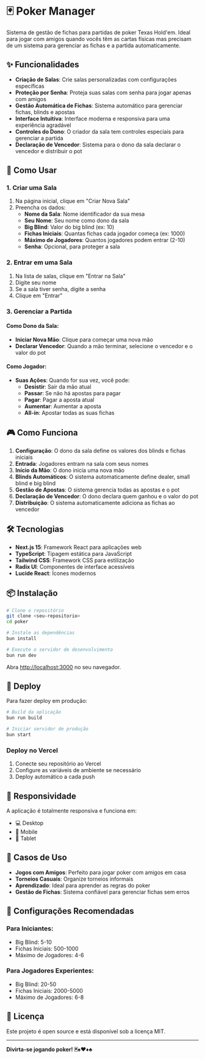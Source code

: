 # 🃏 Poker Manager

Sistema de gestão de fichas para partidas de poker Texas Hold'em. Ideal para jogar com amigos quando vocês têm as cartas físicas mas precisam de um sistema para gerenciar as fichas e a partida automaticamente.

## ✨ Funcionalidades

- **Criação de Salas**: Crie salas personalizadas com configurações específicas
- **Proteção por Senha**: Proteja suas salas com senha para jogar apenas com amigos
- **Gestão Automática de Fichas**: Sistema automático para gerenciar fichas, blinds e apostas
- **Interface Intuitiva**: Interface moderna e responsiva para uma experiência agradável
- **Controles do Dono**: O criador da sala tem controles especiais para gerenciar a partida
- **Declaração de Vencedor**: Sistema para o dono da sala declarar o vencedor e distribuir o pot

## 🚀 Como Usar

### 1. Criar uma Sala

1. Na página inicial, clique em "Criar Nova Sala"
2. Preencha os dados:
   - **Nome da Sala**: Nome identificador da sua mesa
   - **Seu Nome**: Seu nome como dono da sala
   - **Big Blind**: Valor do big blind (ex: 10)
   - **Fichas Iniciais**: Quantas fichas cada jogador começa (ex: 1000)
   - **Máximo de Jogadores**: Quantos jogadores podem entrar (2-10)
   - **Senha**: Opcional, para proteger a sala

### 2. Entrar em uma Sala

1. Na lista de salas, clique em "Entrar na Sala"
2. Digite seu nome
3. Se a sala tiver senha, digite a senha
4. Clique em "Entrar"

### 3. Gerenciar a Partida

#### Como Dono da Sala:
- **Iniciar Nova Mão**: Clique para começar uma nova mão
- **Declarar Vencedor**: Quando a mão terminar, selecione o vencedor e o valor do pot

#### Como Jogador:
- **Suas Ações**: Quando for sua vez, você pode:
  - **Desistir**: Sair da mão atual
  - **Passar**: Se não há apostas para pagar
  - **Pagar**: Pagar a aposta atual
  - **Aumentar**: Aumentar a aposta
  - **All-in**: Apostar todas as suas fichas

## 🎮 Como Funciona

1. **Configuração**: O dono da sala define os valores dos blinds e fichas iniciais
2. **Entrada**: Jogadores entram na sala com seus nomes
3. **Início da Mão**: O dono inicia uma nova mão
4. **Blinds Automáticos**: O sistema automaticamente define dealer, small blind e big blind
5. **Gestão de Apostas**: O sistema gerencia todas as apostas e o pot
6. **Declaração de Vencedor**: O dono declara quem ganhou e o valor do pot
7. **Distribuição**: O sistema automaticamente adiciona as fichas ao vencedor

## 🛠️ Tecnologias

- **Next.js 15**: Framework React para aplicações web
- **TypeScript**: Tipagem estática para JavaScript
- **Tailwind CSS**: Framework CSS para estilização
- **Radix UI**: Componentes de interface acessíveis
- **Lucide React**: Ícones modernos

## 📦 Instalação

```bash
# Clone o repositório
git clone <seu-repositorio>
cd poker

# Instale as dependências
bun install

# Execute o servidor de desenvolvimento
bun run dev
```

Abra [http://localhost:3000](http://localhost:3000) no seu navegador.

## 🚀 Deploy

Para fazer deploy em produção:

```bash
# Build da aplicação
bun run build

# Iniciar servidor de produção
bun start
```

### Deploy no Vercel

1. Conecte seu repositório ao Vercel
2. Configure as variáveis de ambiente se necessário
3. Deploy automático a cada push

## 📱 Responsividade

A aplicação é totalmente responsiva e funciona em:
- 💻 Desktop
- 📱 Mobile
- 📱 Tablet

## 🎯 Casos de Uso

- **Jogos com Amigos**: Perfeito para jogar poker com amigos em casa
- **Torneios Casuais**: Organize torneios informais
- **Aprendizado**: Ideal para aprender as regras do poker
- **Gestão de Fichas**: Sistema confiável para gerenciar fichas sem erros

## 🔧 Configurações Recomendadas

### Para Iniciantes:
- Big Blind: 5-10
- Fichas Iniciais: 500-1000
- Máximo de Jogadores: 4-6

### Para Jogadores Experientes:
- Big Blind: 20-50
- Fichas Iniciais: 2000-5000
- Máximo de Jogadores: 6-8

## 📄 Licença

Este projeto é open source e está disponível sob a licença MIT.

---

**Divirta-se jogando poker! 🃏♠️♥️♦️♣️**
